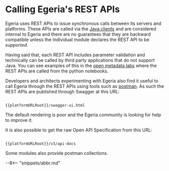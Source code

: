 <!-- SPDX-License-Identifier: CC-BY-4.0 -->
<!-- Copyright Contributors to the ODPi Egeria project 2020. -->

# Calling Egeria's REST APIs

Egeria uses REST APIs to issue synchronous calls between its servers and platforms.  These APIs are called via the [Java clients](./guides/developer/java-clients) and are considered internal to Egeria and there are no guarantees that they are backward compatible unless the individual module declares the REST API to be *supported*.

Having said that, each REST API includes parameter validation and technically can be called by third party applications that do not support Java.  You can see examples of this in the [open metadata labs](./education/open-metadata-labs) where the REST APIs are called from the python notebooks.

Developers and architects experimenting with Egeria also find it useful to call Egeria through the REST APIs using tools such as [postman](./education/tutorials/postman-tutorial/overview).  As such the REST APIs are published through Swagger at this URL:

```

{{platformURLRoot}}/swagger-ui.html

```
The default rendering is poor and the Egeria community is looking for help to improve it.

It is also possible to get the raw Open API Specification from this URL:

```

{{platformURLRoot}}/v3/api-docs

```

Some modules also provide postman collections.


--8<-- "snippets/abbr.md"
